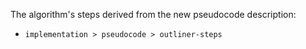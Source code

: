 
The algorithm's steps derived from the new pseudocode description:

* `implementation > pseudocode > outliner-steps`
